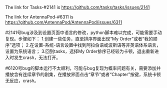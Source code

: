 The link for Tasks-#2141 is https://github.com/tasks/tasks/issues/2141

The link for AntennaPod-#6311 is https://github.com/AntennaPod/AntennaPod/issues/6311

#2141号bug涉及到设置页面中语言的修改，python脚本难以完成，可能需要手动复现。步骤如下：
1.创建一些任务，直至排序界面出现“My Order”或者“我的顺序”选项；
2.在设置-系统-语言设置中找到阿拉伯语或波斯语等非英语体系语言，设置为系统语言；
3.回到tasks，选择My Order排序已经较为卡顿，退出重新进入时发生crash，无法打开。

#6120号bug的脚本运行不太顺利，可能与bug复现为概率问题有关，需要添加并播放含有连续章节的剧集，在播放界面点击“章节”或者“Chapter”按键，系统卡顿无反应，crash。
